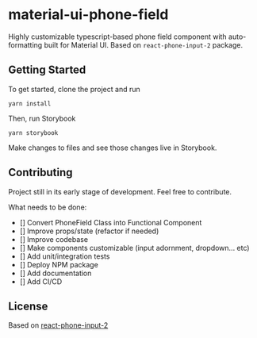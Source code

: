 # material-ui-phone-field

Highly customizable typescript-based phone field component with auto-formatting built for Material UI. Based on `react-phone-input-2` package.

## Getting Started

To get started, clone the project and run

```shell
yarn install
```

Then, run Storybook

```shell
yarn storybook
```

Make changes to files and see those changes live in Storybook.

## Contributing

Project still in its early stage of development. Feel free to contribute.

What needs to be done:

- [] Convert PhoneField Class into Functional Component
- [] Improve props/state (refactor if needed)
- [] Improve codebase
- [] Make components customizable (input adornment, dropdown... etc)
- [] Add unit/integration tests
- [] Deploy NPM package
- [] Add documentation
- [] Add CI/CD

## License

Based on [react-phone-input-2](https://github.com/bl00mber/react-phone-input-2)
